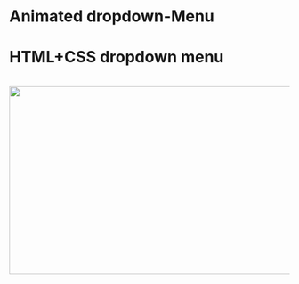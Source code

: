 # Animated dropdown-Menu
<h1>HTML+CSS dropdown menu</h1><br>
<img src="https://i.imgur.com/clgD5jK.gif" width="600" height="338" />


